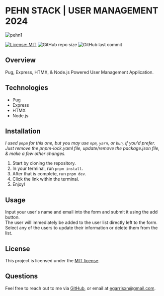 # PEHN STACK | USER MANAGEMENT 2024

![pehn1](https://github.com/egarrisxn/pehn-user-management/assets/126130230/c9ec547f-25c4-4bc9-b98a-95bffbe87bf8)

[![License: MIT](https://img.shields.io/badge/License-MIT-yellow.svg)](https://opensource.org/licenses/MIT)
![GitHub repo size](https://img.shields.io/github/repo-size/egarrisxn/pehn-user-management-2023)
![GitHub last commit](https://img.shields.io/github/last-commit/egarrisxn/pehn-user-management-2023)

## Overview

Pug, Express, HTMX, & Node.js Powered User Management Application.

## Technologies

- Pug
- Express
- HTMX
- Node.js

## Installation

_I used `pnpm` for this one, but you may use `npm`, `yarn`, or `bun`, if you'd prefer._
_Just remove the pnpm-lock.yaml file, update/remove the package.json file, & make a few other changes._

1. Start by cloning the repository.
2. In your terminal, run `pnpm install`.
3. After that is complete, run `pnpm dev`.
4. Click the link within the terminal.
5. Enjoy!

## Usage

Input your user's name and email into the form and submit it using the add button.<br/>
The user will immediately be added to the user list directly left to the form.<br/>
Select any of the users to update their information or delete them from the list.

## License

This project is licensed under the [MIT license](https://opensource.org/licenses/MIT).

## Questions

Feel free to reach out to me via [GitHub](https://github.com/EGARRISXN), or email at egarrisxn@gmail.com.
